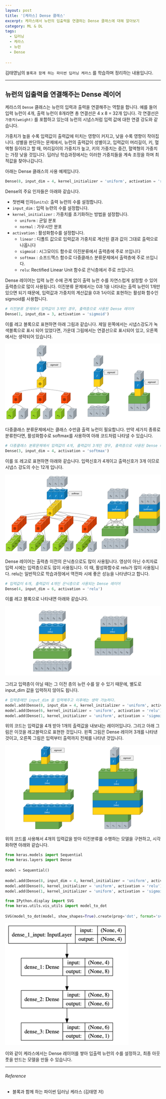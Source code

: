 ```yaml
---
layout: post
title: '[케라스] Dense 클래스'
excerpt: 케라스에서 뉴런의 입출력을 연결하는 Dense 클래스에 대해 알아보기
category: ML & DL
tags:
  - 딥러닝
  - 케라스
  - 뉴런
  - Dense

---
```


김태영님의 `블록과 함께 하는 파이썬 딥러닝 케라스` 를 학습하며 정리하는 내용입니다.

--------------



## 뉴런의 입출력을 연결해주는 Dense 레이어

케라스의 `Dense` 클래스는 뉴런의 입력과 출력을 연결해주는 역할을 합니다. 예를 들어 입력 뉴런이 4개, 출력 뉴런이 8개라면 총 연결선은 4 x 8 = 32개 입니다. 각 연결선은 `가중치(weight)` 를 포함하고 있는데  뉴런의 시냅스처럼 입력 값에 대한 연결 강도와 같습니다. 

가중치가 높을 수록 입력값이 출력값에 미치는 영향이 커지고, 낮을 수록 영향이 작아집니다. 성별을 판단하는 문제에서, 뉴런의 출력값이 성별이고, 입력값이 머리길이, 키, 혈액형 등이라고 할 때, 머리길이의 가중치가 높고, 키의 가중치는 중간, 혈액형의 가중치는 가장 낮을 것입니다. 딥러닝 학습과정에서는 이러한 가중치들을 계속 조정을 하며 최적값을 찾아나갑니다.

아래는 Dense 클래스의 사용 예제입니다.

```python
Dense(8, input_dim = 4, kernel_initializer = 'uniform', activation = 'relu')
```

Dense의  주요 인자들은 아래와 같습니다.

* 첫번째 인자(`units`): 출력 뉴런의 수를 설정합니다.
* `input_dim` :  입력 뉴련의 수를 설정합니다.
* `kernel_initializer` : 가중치를 초기화하는 방법을 설정합니다. 
  * `uniform` : 균일 분포
  * `normal` : 가우시안 분포
* `activation` : 활성화함수를 설정합니다.
  - `linear` : 디폴트 값으로 입력값과 가중치로 계산된 결과 값이 그대로 출력으로 나옵니다
  - `sigmoid` : 시그모이드 함수로 이진분류에서 출력층에 주로 쓰입니다
  - `softmax` : 소프드맥스 함수로 다중클래스 분류문제에서 출력층에 주로 쓰입니다.
  - `relu`: Rectified Linear Unit 함수로 은닉층에서 주로 쓰입니다.

Dense 레이어는 입력 뉴런 수에 관계 없이 출력 뉴런 수를 자연스럽게 설정할 수 있어 출력층으로 많이 사용됩니다.  이진분류 문제에서는 0과 1을 나타내는 출력 뉴런이 1개만 있으면 되기 때문에, 입력값과 가중치의 계산값을 0과 1사이로 표현하는 활성화 함수인 sigmoid를 사용합니다.

```python
# 이진분류 문제에서 입력값이 3개인 경우, 출력층으로 사용된 Dense 레이어
Dense(1, input_dim = 3, activation = 'sigmoid')
```

이를 레고 블록으로 표현하면 아래 그림과 같습니다. 제일 왼쪽에서는 시냅스강도가 녹색블록으로 표시 되어 있었다면, 가운데 그림에서는 연결선으로 표시되어 있고, 오른쪽에서는 생략되어 있습니다.

<img src = "https://github.com/SevillaBK/SevillaBK.github.io/blob/master/img/Keras/MLP_Layer_Talk_lego_4.png?raw=true">



다중클래스 분류문제에서는 클래스 수만큼 출력 뉴런이 필요합니다. 만약 세가지 종류로 분류한다면, 활성화함수로 softmax를 사용하여 아래 코드처럼 나타낼 수 있습니다.

```python
# 다중클래스 분류문제에서 입력값이 4개, 출력값이 3개인 경우, 출력층으로 사용된 Dense 레이어
Dense(3, input_dim = 4, activation = 'softmax')
```

이를 또 레고로 표현하면 아래와 같습니다. 입력신호가 4개이고 출력신호가 3개 이므로 시냅스 강도의 수는 12개 입니다.

<img src = "https://github.com/SevillaBK/SevillaBK.github.io/blob/master/img/Keras/MLP_Layer_Talk_lego_5.png?raw=true">



Dense 레이어는 출력층 이전의 은닉층으로도 많이 사용됩니다. 영상이 아닌 수치자료 입력 시에는 입력층으로도 많이 사용됩니다. 이 때, 활성화함수로 relu가 많이 사용됩니다. relu는 일반적으로 학습과정에서 역전파 시에 좋은 성능을 나타낸다고 합니다.

```python
# 입력값이 6개, 출력값이 4개인 은닉층으로 사용되는 Dense 레이어
Dense(4, input_dim = 6, activation = 'relu')
```

이를 레고 블록으로 나타내면 아래와 같습니다.

<img src = "https://github.com/SevillaBK/SevillaBK.github.io/blob/master/img/Keras/MLP_Layer_Talk_lego_6.png?raw=true">

그리고 입력층이 아닐 때는 그 이전 층의 뉴런 수를 알 수 있기 때문에, 별도로 input_dim 값을 입력하지 않아도 됩니다.

```python
# 입력층에만 input_dim 을 입력해주고 이후에는 생략 가능하다.
model.add(Dense(8, input_dim = 4, kernel_initializer = 'uniform', activation = 'relu'))
model.add(Dense(6, kernel_initializer = 'uniform', activation = 'relu'))
model.add(Dense(1, kernel_initializer = 'uniform', activation = 'sigmoid'))
```

위의 코드는 입력값을 4개 받아 1개의 출력값을 내보내는 레이어입니다. 그리고 아래 그림은 이것을 레고블럭으로 표현한 것입니다. 왼쪽 그림은 Dense 레이어 3개를 나타낸 것이고, 오른쪽 그림은 입력부터 출력까지 전체를 나타낸 것입니다.   

<img src = "https://github.com/SevillaBK/SevillaBK.github.io/blob/master/img/Keras/MLP_Layer_Talk_lego_7.png?raw=true">

위의 코드를 사용해서 4개의 입력값을  받아 이진분류를 수행하는 모델을 구현하고, 시각화하면 아래와 같습니다.

```python
from keras.models import Sequential
from keras.layers import Dense

model = Sequential()

model.add(Dense(8, input_dim = 4, kernel_initializer = 'uniform', activation = 'relu'))
model.add(Dense(6, kernel_initializer = 'uniform', activation = 'relu'))
model.add(Dense(1, kernel_initializer = 'uniform', activation = 'sigmoid'))
```

```python
from IPython.display import SVG
from keras.utils.vis_utils import model_to_dot

SVG(model_to_dot(model, show_shapes=True).create(prog='dot', format='svg'))
```

<img src = "https://github.com/SevillaBK/SevillaBK.github.io/blob/master/img/Keras/2020-02-13-dense_visualizaion.png?raw=true" width = "400">

이와 같이 케라스에서는 Dense 레이어를 쌓아 입출력 뉴런의 수를 설정하고, 최종 아웃풋을 만드는 모델을 만들 수 있습니다.

---------

###### Reference

- 블록과 함께 하는 파이썬 딥러닝 케라스 (김태영 저)
